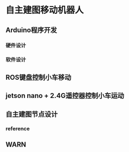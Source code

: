 # 自主建图移动机器人

## Arduino程序开发
### 硬件设计

### 软件设计


## ROS键盘控制小车移动


## jetson nano + 2.4G遥控器控制小车运动


## 自主建图节点设计



### reference


## WARN
